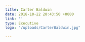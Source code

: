 ```yaml
---
title: Carter Baldwin
date: 2018-10-22 20:43:50 +0000
link: ''
type: Executive
logo: "/uploads/CarterBaldwin.jpg"

---
```

